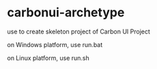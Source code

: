 # carbonui-archetype

use to create skeleton project of Carbon UI Project

on Windows platform, use run.bat

on Linux platform, use run.sh
